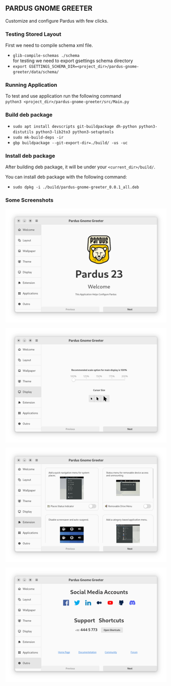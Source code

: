 ## PARDUS GNOME GREETER
Customize and configure Pardus with few clicks.

### Testing Stored Layout
First we need to compile schema xml file. <br/>
* `glib-compile-schemas ./schema` <br/>
for testing we need to export gsettings schema directory <br>
* `export GSETTINGS_SCHEMA_DIR=<project_dir>/pardus-gnome-greeter/data/schema/`


### Running Application
To test and use application run the following command <br/>
`python3 <project_dir>/pardus-gnome-greeter/src/Main.py`

### Build deb package

* `sudo apt install devscripts git-buildpackage dh-python python3-distutils python3-lib2to3 python3-setuptools`
* `sudo mk-build-deps -ir`
* `gbp buildpackage --git-export-dir=./build/ -us -uc`

### Install deb package
After building deb package, it will be under your `<current_dir>/build/`.

You can install deb package with the following command: <br>
* ```sudo dpkg -i ./build/pardus-gnome-greeter_0.0.1_all.deb```

### Some Screenshots
![Screenshot1](/data/assets/screenshot1.png)

![Screenshot1](/data/assets/screenshot2.png)

![Screenshot1](/data/assets/screenshot3.png)

![Screenshot1](/data/assets/screenshot4.png)